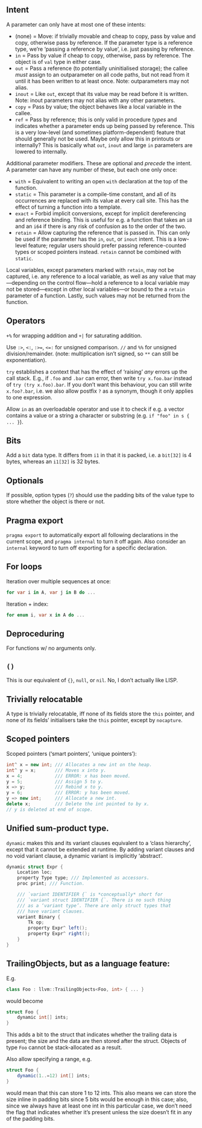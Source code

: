 ## Intent
A parameter can only have at most one of these intents:
  - (none)  = Move: if trivially movable and cheap to copy, pass by value and copy, otherwise
              pass by reference. If the parameter type is a reference type, we’re ‘passing a reference
              by value’, i.e. just passing by reference.
  - `in`    = Pass by value if cheap to copy, otherwise, pass by reference. The object is of
              `val` type in either case.
  - `out`   = Pass a reference (to potentially uninitialised storage); the callee *must* assign
              to an outparameter on all code paths, but not read from it until it has been written
              to at least once. Note: outparameters may not alias.
  - `inout` = Like `out`, except that its value may be read before it is written. Note: inout
              parameters may not alias with any other parameters.
  - `copy`  = Pass by value; the object behaves like a local variable in the callee.
  - `ref`   = Pass by reference; this is only valid in procedure *types* and indicates whether
              a parameter ends up being passed by reference. This is a very low-level (and sometimes
              platform-dependent) feature that should generally not be used. Maybe only allow this in
              printouts or internally? This is basically what `out`, `inout` and large `in` parameters
              are lowered to internally.

Additional parameter modifiers. These are optional and *precede* the intent. A parameter
can have any number of these, but each one only once:
  - `with`   = Equivalent to writing an open `with` declaration at the top of the function.
  - `static` = This parameter is a compile-time constant, and all of its occurrences are
               replaced with its value at every call site. This has the effect of turning
               a function into a template.
  - `exact`  = Forbid implicit conversions, except for implicit dereferencing and reference
               binding. This is useful for e.g. a function that takes
               an `i8` and an `i64` if there is any risk of confusion as to the order of the two.
  - `retain` = Allow capturing the reference that is passed in. This can only be used if the
               parameter has the `in`, `out`, or `inout` intent. This is a low-level feature;
               regular users should prefer passing reference-counted types or scoped pointers
               instead. `retain` cannot be combined with `static`.

Local variables, except parameters marked with `retain`, may not be captured, i.e. any reference
to a local variable, as well as any value that may—depending on the control flow—hold a reference
to a local variable may not be stored—except in other local variables—or bound to the a `retain`
parameter of a function. Lastly, such values may not be returned from the function.

## Operators
`+%` for wrapping addition and `+|` for saturating addition.

Use `:>`, `<:`, `:>=`, `<=:` for unsigned comparison. `//` and `%%` for unsigned division/remainder. 
(note: multiplication isn’t signed, so `**` can still be exponentiation).

`try` establishes a context that has the effect of
‘raising’ *any* errors up the call stack. E.g., if `.foo` and `.bar` can error, then
write `try x.foo.bar` instead of `try (try x.foo).bar`. If you don’t want this
behaviour, you can still write `x.foo?.bar`, i.e. we also allow postfix `?` as
a synonym, though it only applies to one expression.

Allow `in` as an overloadable operator and use it to check if e.g. a vector contains a value or 
a string a character or substring (e.g. `if "foo" in s { ... }`).

## Bits
Add a `bit` data type. It differs from `i1` in that it is packed, i.e. a `bit[32]` is 4 bytes,
whereas an `i1[32]` is 32 bytes.

## Optionals
If possible, option types (`?`) should use the padding bits of the value type to store whether the 
object is there or not.

## Pragma export
`pragma export` to automatically export all following declarations in the current scope, and 
`pragma internal` to turn it off again. Also consider an `internal` keyword to turn off exporting 
for a specific declaration.

## For loops
Iteration over multiple sequences at once:
```c#
for var i in A, var j in B do ...
```

Iteration + index:
```c#
for enum i, var x in A do ...
```

## Deproceduring
For functions w/ no arguments only.

## `()`
This is our equivalent of `{}`, `null`, or `nil`. No, I don’t actually like LISP. 

## Trivially relocatable
A type is trivially relocatable, iff none of its fields store the `this` pointer, and none 
of its fields’ initialisers take the `this` pointer, except by `nocapture`.

## Scoped pointers
Scoped pointers (‘smart pointers’, ‘unique pointers’):

```c++
int^ x = new int; /// Allocates a new int on the heap.
int^ y = x;       /// Moves x into y.
x = 4;            /// ERROR: x has been moved.
y = 5;            /// Assign 5 to y.
x => y;           /// Rebind x to y.
y = 6;            /// ERROR: y has been moved.
y => new int;     /// Allocate a new int.
delete x;         /// Delete the int pointed to by x.
// y is deleted at end of scope.
```

## Unified sum-product type.
`dynamic` makes this and its variant clauses equivalent to
a ‘class hierarchy’, except that it cannot be extended at
runtime. By adding variant clauses and no void variant clause,
a dynamic variant is implicitly ‘abstract’.

```c#
dynamic struct Expr {
    Location loc;
    property Type type; /// Implemented as accessors.
    proc print; /// Function.

    /// `variant IDENTIFIER {` is *conceptually* short for
    /// `variant struct IDENTIFIER {`. There is no such thing
    /// as a ‘variant type’. There are only struct types that
    /// have variant clauses.
    variant Binary {
        Tk op;
        property Expr^ left();
        property Expr^ right();
    }
}
```

## TrailingObjects, but as a language feature:
E.g.
```c++
class Foo : llvm::TrailingObjects<Foo, int> { ... }
```

would become
```c#
struct Foo {
    dynamic int[] ints;
}
```

This adds a bit to the struct that indicates whether the trailing data is present; the size and
the data are then stored after the struct. Objects of type `Foo` cannot be stack-allocated as a
result.

Also allow specifying a range, e.g.
```c#
struct Foo {
    dynamic(1..=12) int[] ints;
}
```
would mean that this can store 1 to 12 ints. This also means we can store the size inline in padding
bits since 5 bits would be enough in this case; also, since we always have at least one int in this
particular case, we don’t need the flag that indicates whether it’s present unless the size doesn’t
fit in any of the padding bits.